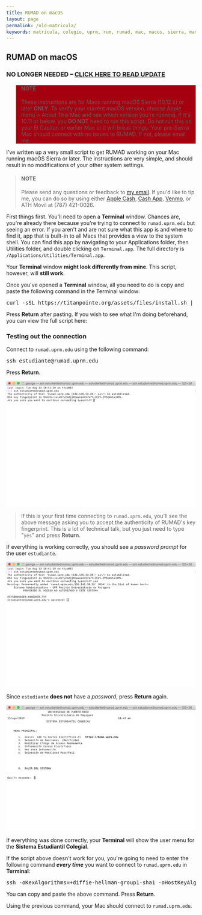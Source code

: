 ```yaml
---
title: RUMAD on macOS
layout: page
permalink: /old-matricula/
keywords: matricula, colegio, uprm, rum, rumad, mac, macos, sierra, macos sierra, high sierra, macos high sierra
---
```


## RUMAD on macOS

<h3>NO LONGER NEEDED – <a href="/matricula/">CLICK HERE TO READ UPDATE</a></h3>

<blockquote style="background-color: #a4000f"><h4>NOTE</h4>These instructions are for Macs running macOS Sierra (10.12.x) or later <b>ONLY</b>. To verify your current macOS version, choose Apple menu > About This Mac and see which version you're running. If it's 10.11 or below, you <b>DO NOT</b> need to run this script. Do not run this on your El Capitan or earlier Mac or it will break things. Your pre-Sierra Mac should connect with no issues to RUMAD. If not, please email me.</blockquote>

I've written up a very small script to get RUMAD working on your Mac running macOS Sierra or later. The instructions are very simple, and should result in no modifications of your other system settings.

<blockquote><h4>NOTE</h4>Please send any questions or feedback to <a href="mailto:{{ site.email }}">my email</a>. If you'd like to tip me, you can do so by using either <a href="https://support.apple.com/apple-cash">Apple Cash</a>, <a href="http://cash.app/$georgeperezmarrero">Cash App</a>, <a href="https://www.venmo.com/georgeperez">Venmo</a>, or ATH M&oacute;vil at (787) 421-0026.</blockquote>

First things first. You'll need to open a **Terminal** window. Chances are, you're already there because you're trying to connect to `rumad.uprm.edu` but seeing an error. If you aren't and are not sure what this app is and where to find it, app that is built-in to all Macs that provides a view to the system shell. You can find this app by navigating to your Applications folder, then Utilities folder, and double clicking on `Terminal.app`. The full directory is `/Applications/Utilities/Terminal.app`.

Your **Terminal** window **might look differently from mine**. This script, however, will **still work**.

Once you've opened a **Terminal** window, all you need to do is copy and paste the following command in the Terminal window:

<pre class="code-snippet">curl -sSL https://titanpointe.org/assets/files/install.sh | bash</pre>

Press **Return** after pasting. If you wish to see what I'm doing beforehand, you can view the full script here:

<script src="https://gist.github.com/georgeperez/e82bf3ffbcb0b0f523c8b758b8255e65.js"></script>

### Testing out the connection

Connect to `rumad.uprm.edu` using the following command:

<pre class="code-snippet">ssh estudiante@rumad.uprm.edu</pre>

Press **Return**.

[![RUMAD fingerprint](/assets/images/fingerprint.png)](/assets/images/fingerprint.png)

<blockquote>If this is your first time connecting to <code>rumad.uprm.edu</code>, you'll see the above message asking you to accept the authenticity of RUMAD's key fingerprint. This is a lot of technical talk, but you just need to type "<code>yes</code>" and press <b>Return</b>.</blockquote>

If everything is working correctly, you should see a *password prompt* for the user `estudiante`.

[![RUMAD log in screen](/assets/images/login.png)](/assets/images/login.png)

Since `estudiante` **does not** have a _password_, press **Return** again.

[![RUMAD Connection](/assets/images/end.png)](/assets/images/end.png)

If everything was done correctly, your **Terminal** will show the user menu for the **Sistema Estudiantil Colegial**.

If the script above doesn't work for you, you're going to need to enter the following command _**every time**_ you want to connect to <code>rumad.uprm.edu</code> in **Terminal**:

<pre class="code-snippet">ssh -oKexAlgorithms=+diffie-hellman-group1-sha1 -oHostKeyAlgorithms=+ssh-dss estudiante@rumad.uprm.edu</pre>

You can copy and paste the above command. Press **Return**.

Using the previous command, your Mac should connect to `rumad.uprm.edu`.

<br>
